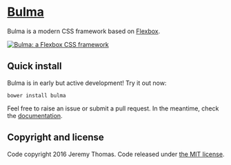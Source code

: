 # [Bulma](http://bulma.io)

Bulma is a modern CSS framework based on [Flexbox](https://developer.mozilla.org/en-US/docs/Web/CSS/CSS_Flexible_Box_Layout/Using_CSS_flexible_boxes).

[![Bulma: a Flexbox CSS framework](https://raw.githubusercontent.com/jgthms/bulma/master/images/bulma-banner.png)](http://bulma.io)

## Quick install

Bulma is in early but active development! Try it out now:

```bower install bulma```

Feel free to raise an issue or submit a pull request. In the meantime, check the [documentation](http://bulma.io/documentation/overview/).

## Copyright and license

Code copyright 2016 Jeremy Thomas. Code released under [the MIT license](https://github.com/jgthms/bulma/blob/master/LICENSE).
